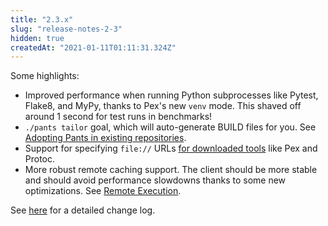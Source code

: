 ```yaml
---
title: "2.3.x"
slug: "release-notes-2-3"
hidden: true
createdAt: "2021-01-11T01:11:31.324Z"
---
```

Some highlights:

* Improved performance when running Python subprocesses like Pytest, Flake8, and MyPy, thanks to Pex's new `venv` mode. This shaved off around 1 second for test runs in benchmarks!
* `./pants tailor` goal, which will auto-generate BUILD files for you. See [Adopting Pants in existing repositories](doc:existing-repositories).
* Support for specifying `file://` URLs [for downloaded tools](https://github.com/pantsbuild/pants/pull/11499) like Pex and Protoc.
* More robust remote caching support. The client should be more stable and should avoid performance slowdowns thanks to some new optimizations. See [Remote Execution](doc:remote-execution).

See [here](https://github.com/pantsbuild/pants/blob/master/src/python/pants/notes/2.3.x.md) for a detailed change log.